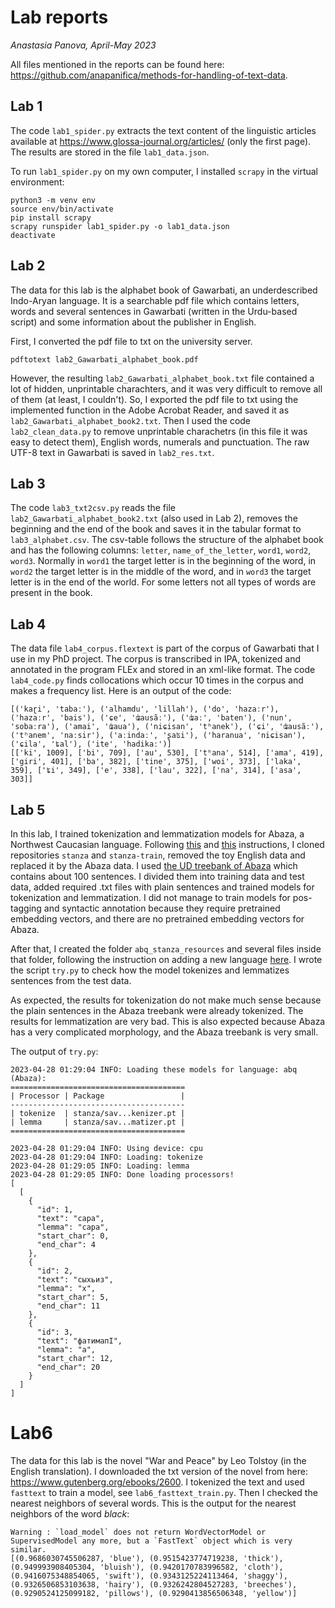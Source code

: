 # Lab reports

_Anastasia Panova, April-May 2023_


All files mentioned in the reports can be found here: https://github.com/anapanifica/methods-for-handling-of-text-data.


## Lab 1


The code `lab1_spider.py` extracts the text content of the linguistic articles available at https://www.glossa-journal.org/articles/ (only the first page). The results are stored in the file `lab1_data.json`.

To run `lab1_spider.py` on my own computer, I installed `scrapy` in the virtual environment:

```
python3 -m venv env
source env/bin/activate
pip install scrapy
scrapy runspider lab1_spider.py -o lab1_data.json
deactivate
```

## Lab 2

The data for this lab is the alphabet book of Gawarbati, an underdescribed Indo-Aryan language. It is a searchable pdf file which contains letters, words and several sentences in Gawarbati (written in the Urdu-based script) and some information about the publisher in English.

First, I converted the pdf file to txt on the university server.
```
pdftotext lab2_Gawarbati_alphabet_book.pdf
```
However, the resulting `lab2_Gawarbati_alphabet_book.txt` file contained a lot of hidden, unprintable charachters, and it was very difficult to remove all of them (at least, I couldn't). So, I exported the pdf file to txt using the implemented function in the Adobe Acrobat Reader, and saved it as `lab2_Gawarbati_alphabet_book2.txt`. Then I used the code `lab2_clean_data.py` to remove unprintable charachetrs (in this file it was easy to detect them), English words, numerals and punctuation. The raw UTF-8 text in Gawarbati is saved in `lab2_res.txt`.


## Lab 3

The code `lab3_txt2csv.py` reads the file `lab2_Gawarbati_alphabet_book2.txt` (also used in Lab 2), removes the beginning and the end of the book and saves it  in the tabular format to `lab3_alphabet.csv`. The csv-table follows the structure of the alphabet book and has the following columns: `letter`, `name_of_the_letter`, `word1`, `word2`, `word3`. Normally in `word1` the target letter is in the beginning of the word, in `word2` the target letter is in the middle of the word, and in `word3` the target letter is in the end of the world. For some letters not all types of words are present in the book.



## Lab 4

The data file `lab4_corpus.flextext` is part of the corpus of Gawarbati that I use in my PhD project. The corpus is transcribed in IPA, tokenized and annotated in the program FLEx and stored in an xml-like format. The code `lab4_code.py` finds collocations which occur 10 times in the corpus and makes a frequency list. Here is an output of the code:

```
[('kaɽi', 'tabaː'), ('alhamdu', 'lillah'), ('do', 'hazaːr'), ('hazaːr', 'bais'), ('ɕe', 'ʥausãː'), ('ʥaː', 'baten'), ('nun', 'sobaːra'), ('amai', 'ʥaua'), ('niɕisan', 'tʰanek'), ('ɕi', 'ʥausãː'), ('tʰanem', 'naːsir'), ('aːindaː', 'ʂaʦi'), ('haranua', 'niɕisan'), ('ɕila', 'ʨal'), ('ite', 'hadikaː')]
[['ki', 1009], ['bi', 709], ['au', 530], ['tʰana', 514], ['ama', 419], ['giri', 401], ['ba', 382], ['tine', 375], ['woi', 373], ['laka', 359], ['ʨi', 349], ['e', 338], ['lau', 322], ['na', 314], ['asa', 303]]
```

## Lab 5

In this lab, I trained tokenization and lemmatization models for Abaza, a Northwest Caucasian language. Following [this](https://github.com/stanfordnlp/stanza-train) and [this](https://stanfordnlp.github.io/stanza/training_and_evaluation.html) instructions, I cloned repositories `stanza` and `stanza-train`, removed the toy English data and replaced it by the Abaza data. I used [the UD treebank of Abaza](https://github.com/UniversalDependencies/UD_Abaza-ATB/tree/dev) which contains about 100 sentences. I divided them into training data and test data, added required .txt files with plain sentences and trained models for tokenization and lemmatization. I did not manage to train models for pos-tagging and syntactic annotation because they require pretrained embedding vectors, and there are no pretrained embedding vectors for Abaza.

After that, I created the folder `abq_stanza_resources` and several files inside that folder, following the instruction on adding a new language [here](https://stanfordnlp.github.io/stanza/new_language.html). I wrote the script `try.py` to check how the model tokenizes and lemmatizes sentences from the test data.

As expected, the results for tokenization do not make much sense because the plain sentences in the Abaza treebank were already tokenized. The results for lemmatization are very bad. This is also expected because Abaza has a very complicated morphology, and the Abaza treebank is very small.

The output of `try.py`:

```
2023-04-28 01:29:04 INFO: Loading these models for language: abq (Abaza):
=======================================
| Processor | Package                 |
---------------------------------------
| tokenize  | stanza/sav...kenizer.pt |
| lemma     | stanza/sav...matizer.pt |
=======================================

2023-04-28 01:29:04 INFO: Using device: cpu
2023-04-28 01:29:04 INFO: Loading: tokenize
2023-04-28 01:29:05 INFO: Loading: lemma
2023-04-28 01:29:05 INFO: Done loading processors!
[
  [
    {
      "id": 1,
      "text": "сара",
      "lemma": "сара",
      "start_char": 0,
      "end_char": 4
    },
    {
      "id": 2,
      "text": "сыхьиз",
      "lemma": "х",
      "start_char": 5,
      "end_char": 11
    },
    {
      "id": 3,
      "text": "фатимапI",
      "lemma": "а",
      "start_char": 12,
      "end_char": 20
    }
  ]
]

```


# Lab6

The data for this lab is the novel "War and Peace" by Leo Tolstoy (in the English translation). I downloaded the txt version of the novel from here: https://www.gutenberg.org/ebooks/2600. I tokenized the text and used `fasttext` to train a model, see `lab6_fasttext_train.py`. Then I checked the nearest neighbors of several words. This is the output for the nearest neighbors of the word _black_:

```
Warning : `load_model` does not return WordVectorModel or SupervisedModel any more, but a `FastText` object which is very similar.
[(0.9686030745506287, 'blue'), (0.9515423774719238, 'thick'), (0.949993908405304, 'bluish'), (0.9420170783996582, 'cloth'), (0.9416075348854065, 'swift'), (0.9343125224113464, 'shaggy'), (0.9326506853103638, 'hairy'), (0.9326242804527283, 'breeches'), (0.9290524125099182, 'pillows'), (0.9290413856506348, 'yellow')]
```






